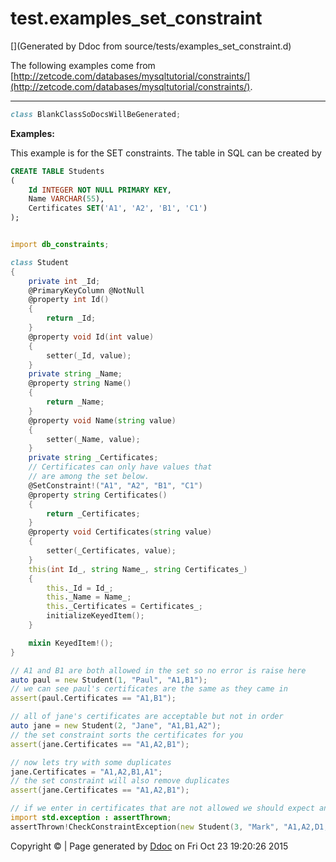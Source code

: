 # test.examples_set_constraint

[](Generated by Ddoc from source/tests/examples_set_constraint.d)

The following examples come from
[http://zetcode.com/databases/mysqltutorial/constraints/](http://zetcode.com/databases/mysqltutorial/constraints/).

***
<a name="BlankClassSoDocsWillBeGenerated" href="#BlankClassSoDocsWillBeGenerated"></a>
```d
class BlankClassSoDocsWillBeGenerated;

```

**Examples:**

This example is for the SET constraints. The table
in SQL can be created by
```sql
CREATE TABLE Students
(
    Id INTEGER NOT NULL PRIMARY KEY,
    Name VARCHAR(55),
    Certificates SET('A1', 'A2', 'B1', 'C1')
);


```

```d

import db_constraints;

class Student
{
    private int _Id;
    @PrimaryKeyColumn @NotNull
    @property int Id()
    {
        return _Id;
    }
    @property void Id(int value)
    {
        setter(_Id, value);
    }
    private string _Name;
    @property string Name()
    {
        return _Name;
    }
    @property void Name(string value)
    {
        setter(_Name, value);
    }
    private string _Certificates;
    // Certificates can only have values that
    // are among the set below.
    @SetConstraint!("A1", "A2", "B1", "C1")
    @property string Certificates()
    {
        return _Certificates;
    }
    @property void Certificates(string value)
    {
        setter(_Certificates, value);
    }
    this(int Id_, string Name_, string Certificates_)
    {
        this._Id = Id_;
        this._Name = Name_;
        this._Certificates = Certificates_;
        initializeKeyedItem();
    }

    mixin KeyedItem!();
}

// A1 and B1 are both allowed in the set so no error is raise here
auto paul = new Student(1, "Paul", "A1,B1");
// we can see paul's certificates are the same as they came in
assert(paul.Certificates == "A1,B1");

// all of jane's certificates are acceptable but not in order
auto jane = new Student(2, "Jane", "A1,B1,A2");
// the set constraint sorts the certificates for you
assert(jane.Certificates == "A1,A2,B1");

// now lets try with some duplicates
jane.Certificates = "A1,A2,B1,A1";
// the set constraint will also remove duplicates
assert(jane.Certificates == "A1,A2,B1");

// if we enter in certificates that are not allowed we should expect an exception
import std.exception : assertThrown;
assertThrown!CheckConstraintException(new Student(3, "Mark", "A1,A2,D1,D2"));

```




Copyright :copyright:  | Page generated by [Ddoc](http://dlang.org/ddoc.html) on Fri Oct 23 19:20:26 2015

